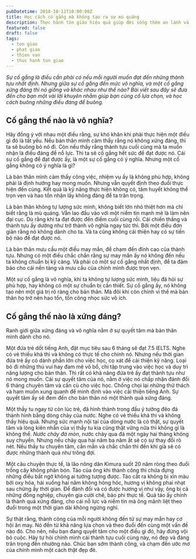 ```yaml
---
pubDatetime: 2018-10-11T10:00:00Z
title: Học cách cố gắng mà không tạo ra sự mù quáng
description: Thực hành tôn giáo hiệu quả giúp đời sống thêm an lành và hạnh phúc, giác ngộ nhiều điều hữu ích để đem lại năng lượng tích cực cho bản thân, và giá trị đẹp cho cộng đồng.
featured: false
draft: false
tags:
  - ton giao
  - phat giao
  - thien van
  - thuc hanh ton giao
---
```


_Sự cố gắng là điều cần phải có nếu mỗi người muốn đạt đến những thành tựu nhất định. Nhưng giữa sự cố gắng đến mức vô nghĩa, và một cố gắng xứng đáng thì nó giống và khác nhau như thế nào? Bài viết sau đây sẽ đưa đến cho bạn một vài lời khuyên nhằm giúp bạn củng cố lựa chọn, và học cách buông những điều đáng để buông._

## Cố gắng thế nào là vô nghĩa?

Hãy đồng ý với nhau một điều rằng, sự khó khăn khi phải thực hiện một điều gì đó là tất yếu. Nếu bản thân mình cảm thấy rằng nó không xứng đáng, thì ta sẽ buông bỏ nó đi. Còn nếu thấy rằng thành tựu cuối cùng mà ta muốn nhận là điều đáng để nỗ lực. Thì ta sẽ cố gắng hết sức để đạt được nó. Cái sự cố gắng để đạt được ấy, là một sự cố gắng có ý nghĩa. Nhưng một cố gắng không có ý nghĩa là gì?

Là bản thân mình cảm thấy công việc, nhiệm vụ ấy là không phù hợp, không phải là định hướng hay mong muốn. Nhưng vẫn quyết định theo đuổi thực hiện đến cùng. Kết quả là kỹ năng thực hiện không có, tâm huyết không thể trọn vẹn và hao tổn nhận lấy không đáng để ta trân trọng.

Là bản thân không tự lượng sức mình, không biết lớn nhỏ thiệt hơn mà chỉ biết rằng là mù quáng. Vẫn lao đầu vào với một niềm tin mạnh mẽ là làm nên đại cục. Dù rằng khi ta đạt được đến điểm cuối cùng rồi. Cái chiến thắng và thành tựu ấy dường như trở thành vô nghĩa ngay tức thì. Bởi một điều đơn giản rằng nó không dành cho ta. Và ta cũng không cải thiện hay có sự tiến bộ nào để đạt được nó.

Là bản thân mưu cầu một điều may mắn, để chạm đến đỉnh cao của thành tựu. Nhưng có một điều chắc chắn rằng sự may mắn ấy nó không đến nếu ta không chuẩn bị kỹ càng. Và phải có một sự cố gắng nhất định, để ta đảm bảo cho cái nền tảng và mưu cầu của chính mình được trọn vẹn.

Một sự cố gắng là vô nghĩa, khi ta không tự lượng sức mình, liệu đã hỏi sự phù hợp, hay không có một sự chuẩn bị cần thiết. Sự cố gắng ấy, nó không tạo nên một giá trị rõ ràng cho bản thân. Mà đôi khi còn chính vì thế mà bản thân họ trở nên hao tổn, tốn công nhọc sức vô ích.

## Cố gắng thế nào là xứng đáng?

Ranh giới giữa xứng đáng và vô nghĩa nằm ở sự quyết tâm mà bản thân mình dành cho nó.

Một đứa trẻ dốt tiếng Anh, đặt mục tiêu sau 6 tháng sẽ đạt 7.5 IELTS. Nghe có vẻ thiếu khả thi và không có thực tế cho chính nó. Nhưng nếu thời gian đứa trẻ ấy có dành phần lớn cho việc học, cọ xát để cải thiện kỹ năng. Loại bỏ đi những thú vui hay đam mê vô bổ, chỉ tập trung vào việc học và duy trì năng lượng cho bản thân. Thì rất có khả năng đứa trẻ ấy đạt thành tựu như nó mong muốn. Cái sự quyết tâm của nó, nằm ở việc nó chấp nhận đánh đổi 6 tháng chuyên tâm và cần cù cho việc học. Chống chọi lại những thử thách và ham muốn xung quanh để minh định vào việc cải thiện tiếng Anh. Sự quyết tâm ấy sẽ đem đến cho bản thân nó một thành quả xứng đáng.

Một thầy tu ngay từ còn lúc trẻ, đã hình thành trong đầu ý tưởng đẽo đá thành hình bằng dòng chảy của nước. Nghe có vẻ thiếu khả thi và không thấy hiệu quả. Nhưng sức mạnh nội tại của dòng nước là có thật, sự quyết tâm và lòng kiên nhẫn của vị thầy tu kia cũng thật vững nữa thì không gì là không thể. _Nước chảy đá mòn_, nước chảy qua đá một ngày hai tháng không suy chuyển. Nhưng nếu chảy qua hai năm ba năm ắt sẽ có sự thay đổi rõ nét. Nếu thầy tu chuyên tâm, cần mẫn và chắc chắn thì đến khi già sẽ có được những thành quả như trông đợi.

Một câu chuyện thực tế, là lão nông dân Kimura suốt 20 năm ròng theo đuổi trồng cây không phân bón. Táo của ông khi thành công thì chứa đựng những điều bất ngờ không ai tưởng tượng được. Táo cắt ra không bị xỉn màu bởi oxy hóa, hái xuống hai năm không hỏng hóc, hương vị không phai nhạt sau chừng ấy thời gian. Để đánh đổi và có được hương vị như vậy, ông bị cả những đồng nghiệp, chuyên gia cười chê, bảo phi thực tế. Quả táo ấy chính là thành quả xứng đáng, cho cái nỗ lực và niềm tin mà ông mãnh liệt theo đuổi trong một thời gian dài không ngừng nghỉ.

Sự thật rằng, thành công của mỗi người không đến từ sự may mắn hay cơ hội ăn may. Nó đến từ khả năng lựa chọn và theo đuổi đến cùng một vấn đề nào đó. Cho nên, nếu bạn đang quyết tâm cho một điều gì đó, hãy đừng vội bỏ cuộc. Hãy tự hỏi chính mình cái thành tựu cuối cùng này, nó đẹp và đáng trân trọng đến nhường nào. Chúc bạn sớm thành công, và chạm đến ước mơ của chính mình một cách thật đẹp đẽ.
